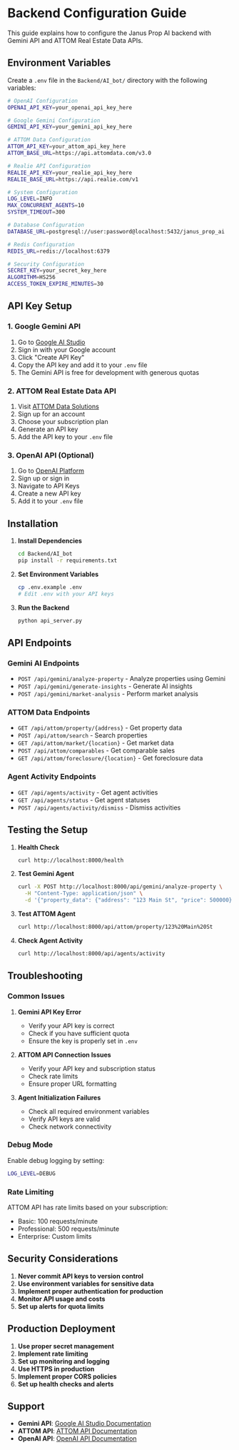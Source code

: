 # Backend Configuration Guide

This guide explains how to configure the Janus Prop AI backend with Gemini API and ATTOM Real Estate Data APIs.

## Environment Variables

Create a `.env` file in the `Backend/AI_bot/` directory with the following variables:

```bash
# OpenAI Configuration
OPENAI_API_KEY=your_openai_api_key_here

# Google Gemini Configuration
GEMINI_API_KEY=your_gemini_api_key_here

# ATTOM Data Configuration
ATTOM_API_KEY=your_attom_api_key_here
ATTOM_BASE_URL=https://api.attomdata.com/v3.0

# Realie API Configuration
REALIE_API_KEY=your_realie_api_key_here
REALIE_BASE_URL=https://api.realie.com/v1

# System Configuration
LOG_LEVEL=INFO
MAX_CONCURRENT_AGENTS=10
SYSTEM_TIMEOUT=300

# Database Configuration
DATABASE_URL=postgresql://user:password@localhost:5432/janus_prop_ai

# Redis Configuration
REDIS_URL=redis://localhost:6379

# Security Configuration
SECRET_KEY=your_secret_key_here
ALGORITHM=HS256
ACCESS_TOKEN_EXPIRE_MINUTES=30
```

## API Key Setup

### 1. Google Gemini API

1. Go to [Google AI Studio](https://makersuite.google.com/app/apikey)
2. Sign in with your Google account
3. Click "Create API Key"
4. Copy the API key and add it to your `.env` file
5. The Gemini API is free for development with generous quotas

### 2. ATTOM Real Estate Data API

1. Visit [ATTOM Data Solutions](https://api.attomdata.com/)
2. Sign up for an account
3. Choose your subscription plan
4. Generate an API key
5. Add the API key to your `.env` file

### 3. OpenAI API (Optional)

1. Go to [OpenAI Platform](https://platform.openai.com/)
2. Sign up or sign in
3. Navigate to API Keys
4. Create a new API key
5. Add it to your `.env` file

## Installation

1. **Install Dependencies**
   ```bash
   cd Backend/AI_bot
   pip install -r requirements.txt
   ```

2. **Set Environment Variables**
   ```bash
   cp .env.example .env
   # Edit .env with your API keys
   ```

3. **Run the Backend**
   ```bash
   python api_server.py
   ```

## API Endpoints

### Gemini AI Endpoints

- `POST /api/gemini/analyze-property` - Analyze properties using Gemini
- `POST /api/gemini/generate-insights` - Generate AI insights
- `POST /api/gemini/market-analysis` - Perform market analysis

### ATTOM Data Endpoints

- `GET /api/attom/property/{address}` - Get property data
- `POST /api/attom/search` - Search properties
- `GET /api/attom/market/{location}` - Get market data
- `POST /api/attom/comparables` - Get comparable sales
- `GET /api/attom/foreclosure/{location}` - Get foreclosure data

### Agent Activity Endpoints

- `GET /api/agents/activity` - Get agent activities
- `GET /api/agents/status` - Get agent statuses
- `POST /api/agents/activity/dismiss` - Dismiss activities

## Testing the Setup

1. **Health Check**
   ```bash
   curl http://localhost:8000/health
   ```

2. **Test Gemini Agent**
   ```bash
   curl -X POST http://localhost:8000/api/gemini/analyze-property \
     -H "Content-Type: application/json" \
     -d '{"property_data": {"address": "123 Main St", "price": 500000}}'
   ```

3. **Test ATTOM Agent**
   ```bash
   curl http://localhost:8000/api/attom/property/123%20Main%20St
   ```

4. **Check Agent Activity**
   ```bash
   curl http://localhost:8000/api/agents/activity
   ```

## Troubleshooting

### Common Issues

1. **Gemini API Key Error**
   - Verify your API key is correct
   - Check if you have sufficient quota
   - Ensure the key is properly set in `.env`

2. **ATTOM API Connection Issues**
   - Verify your API key and subscription status
   - Check rate limits
   - Ensure proper URL formatting

3. **Agent Initialization Failures**
   - Check all required environment variables
   - Verify API keys are valid
   - Check network connectivity

### Debug Mode

Enable debug logging by setting:
```bash
LOG_LEVEL=DEBUG
```

### Rate Limiting

ATTOM API has rate limits based on your subscription:
- Basic: 100 requests/minute
- Professional: 500 requests/minute
- Enterprise: Custom limits

## Security Considerations

1. **Never commit API keys to version control**
2. **Use environment variables for sensitive data**
3. **Implement proper authentication for production**
4. **Monitor API usage and costs**
5. **Set up alerts for quota limits**

## Production Deployment

1. **Use proper secret management**
2. **Implement rate limiting**
3. **Set up monitoring and logging**
4. **Use HTTPS in production**
5. **Implement proper CORS policies**
6. **Set up health checks and alerts**

## Support

- **Gemini API**: [Google AI Studio Documentation](https://ai.google.dev/docs)
- **ATTOM API**: [ATTOM API Documentation](https://api.attomdata.com/docs)
- **OpenAI API**: [OpenAI API Documentation](https://platform.openai.com/docs)
